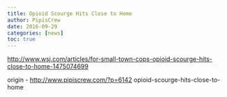 ```yaml
---
title: Opioid Scourge Hits Close to Home
author: PipisCrew
date: 2016-09-29
categories: [news]
toc: true
---
```


http://www.wsj.com/articles/for-small-town-cops-opioid-scourge-hits-close-to-home-1475074699

origin - http://www.pipiscrew.com/?p=6142 opioid-scourge-hits-close-to-home